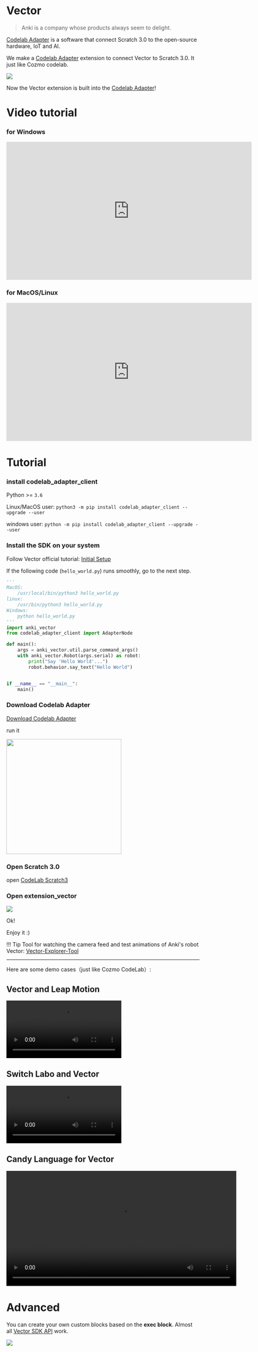 # Vector

<!--Vector CodeLab-->

> Anki is a company whose products always seem to delight.


[Codelab Adapter](https://adapterv2.codelab.club) is a software that connect Scratch 3.0 to the open-source hardware, IoT and AI.

We make a [Codelab Adapter](https://adapterv2.codelab.club) extension to connect Vector to Scratch 3.0. It just like Cozmo codelab.

![](/img/scratch3-vector_2b21057e.png)

Now the Vector extension is built into the [Codelab Adapter](https://adapterv2.codelab.club)!

# Video tutorial

### for Windows

<iframe width="640" height="360" src="https://www.youtube.com/embed/PmF10SKTnvk" frameborder="0" allow="accelerometer; autoplay; encrypted-media; gyroscope; picture-in-picture" allowfullscreen></iframe>

### for MacOS/Linux

<iframe width="640" height="360" src="https://www.youtube.com/embed/4CVV8LMc9Oc" frameborder="0" allow="accelerometer; autoplay; encrypted-media; gyroscope; picture-in-picture" allowfullscreen></iframe>

# Tutorial

### install codelab_adapter_client

Python >= `3.6`

Linux/MacOS user: `python3 -m pip install codelab_adapter_client --upgrade --user`

windows user: `python -m pip install codelab_adapter_client --upgrade --user`

### Install the SDK on your system

Follow Vector official tutorial: [Initial Setup](https://developer.anki.com/vector/docs/initial.html)

If the following code (`hello_world.py`) runs smoothly, go to the next step.

```python
'''
MacOS:
    /usr/local/bin/python3 hello_world.py
linux:
    /usr/bin/python3 hello_world.py
Windows:
    python hello_world.py
'''
import anki_vector
from codelab_adapter_client import AdapterNode

def main():
    args = anki_vector.util.parse_command_args()
    with anki_vector.Robot(args.serial) as robot:
        print("Say 'Hello World'...")
        robot.behavior.say_text("Hello World")


if __name__ == "__main__":
    main()
```

### Download Codelab Adapter

<a href="https://adapter.codelab.club/user_guide/install/">Download Codelab Adapter</a>

run it

<img width=300 src="/img/scratch-adapter_5f5e6f20.png"/>

<!--
### find your local python3 path(Windows users can skip this step)
edit `~/codelab_adapter/extensions/extension_vector.py`, replace python3_path with your local python3 path: `which python3`.

![](/video/scratch-python3-path_37d6feee.png)

restart Codelab Adapter.
-->

### Open Scratch 3.0

open [CodeLab Scratch3](https://scratch-beta.codelab.club/)

### Open extension_vector

![](/img/scratch3-vector_3dd2cf42.png)

Ok!

Enjoy it :)

!!! Tip
    Tool for watching the camera feed and test animations of Anki's robot Vector: [Vector-Explorer-Tool](https://github.com/GrinningHermit/Vector-Explorer-Tool)

---

Here are some demo cases（just like Cozmo CodeLab）:

## Vector and Leap Motion

<video width=300px src="/video/vector_leapmotion.mp4" controls="controls"></video>

## Switch Labo and Vector

<video width=300px src="/video/vector_labo.mp4" controls="controls"></video>

## Candy Language for Vector

<video width=600px src="/video/candy_vector.mp4" controls="controls"></video>

# Advanced
You can create your own custom  blocks based on the **exec block**. Almost all [Vector SDK API](https://developer.anki.com/vector/docs/index.html) work.


![](/img/6fb9589ebcd88e5f31e414ed4884d6cb.png)